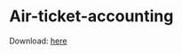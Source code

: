 # Air-ticket-accounting

Download: [here]([https://github.com/Andrey-Strekalov/Air-ticket-accounting/releases](https://github.com/Andrey-Strekalov/Air-ticket-accounting/releases/download/v1.0.0/Air.Ticket.Accounting.zip))
